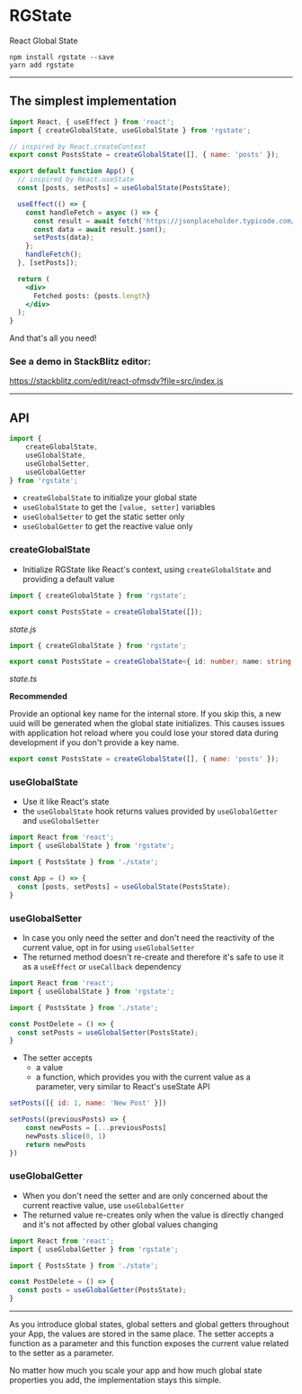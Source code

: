 # RGState
 React Global State

```shell
npm install rgstate --save
yarn add rgstate
```

---

## The simplest implementation

```jsx
import React, { useEffect } from 'react';
import { createGlobalState, useGlobalState } from 'rgstate';

// inspired by React.createContext
export const PostsState = createGlobalState([], { name: 'posts' });

export default function App() {
  // inspired by React.useState
  const [posts, setPosts] = useGlobalState(PostsState);

  useEffect(() => {
    const handleFetch = async () => {
      const result = await fetch('https://jsonplaceholder.typicode.com/posts');
      const data = await result.json();
      setPosts(data);
    };
    handleFetch();
  }, [setPosts]);

  return (
    <div>
      Fetched posts: {posts.length}
    </div>
  );
}
```

And that's all you need!

### See a demo in StackBlitz editor:

https://stackblitz.com/edit/react-ofmsdv?file=src/index.js

---

## API

```js
import {
    createGlobalState,
    useGlobalState,
    useGlobalSetter,
    useGlobalGetter
} from 'rgstate';
```

- `createGlobalState` to initialize your global state
- `useGlobalState` to get the `[value, setter]` variables
- `useGlobalSetter` to get the static setter only
- `useGlobalGetter` to get the reactive value only

### createGlobalState

- Initialize RGState like React's context, using `createGlobalState` and providing a default value

```js
import { createGlobalState } from 'rgstate';

export const PostsState = createGlobalState([]);
```
_state.js_

```typescript
import { createGlobalState } from 'rgstate';

export const PostsState = createGlobalState<{ id: number; name: string; }[]>([]);
```
_state.ts_

**Recommended**

Provide an optional key name for the internal store. If you skip this, a new uuid will be generated when the global state initializes. This causes issues with application hot reload where you could lose your stored data during development if you don't provide a key name. 

```javascript
export const PostsState = createGlobalState([], { name: 'posts' });
```

### useGlobalState

- Use it like React's state
- the `useGlobalState` hook returns values provided by `useGlobalGetter` and `useGlobalSetter`

```jsx
import React from 'react';
import { useGlobalState } from 'rgstate';

import { PostsState } from './state';

const App = () => {
  const [posts, setPosts] = useGlobalState(PostsState);
}
```

### useGlobalSetter

- In case you only need the setter and don't need the reactivity of the current value, opt in for using `useGlobalSetter`
- The returned method doesn't re-create and therefore it's safe to use it as a `useEffect` or `useCallback` dependency

```jsx
import React from 'react';
import { useGlobalState } from 'rgstate';

import { PostsState } from './state';

const PostDelete = () => {
  const setPosts = useGlobalSetter(PostsState);
}
```

- The setter accepts
    - a value
    - a function, which provides you with the current value as a parameter, very similar to React's useState API

```js
setPosts([{ id: 1, name: 'New Post' }])
```

```js
setPosts((previousPosts) => {
    const newPosts = [...previousPosts]
    newPosts.slice(0, 1)
    return newPosts
})
```

### useGlobalGetter

- When you don't need the setter and are only concerned about the current reactive value, use `useGlobalGetter`
- The returned value re-creates only when the value is directly changed and it's not affected by other global values changing

```jsx
import React from 'react';
import { useGlobalGetter } from 'rgstate';

import { PostsState } from './state';

const PostDelete = () => {
  const posts = useGlobalGetter(PostsState);
}
```

---

As you introduce global states, global setters and global getters throughout your App, the values are stored in the same place. The setter accepts a function as a parameter and this function exposes the current value related to the setter as a parameter.

No matter how much you scale your app and how much global state properties you add, the implementation stays this simple.